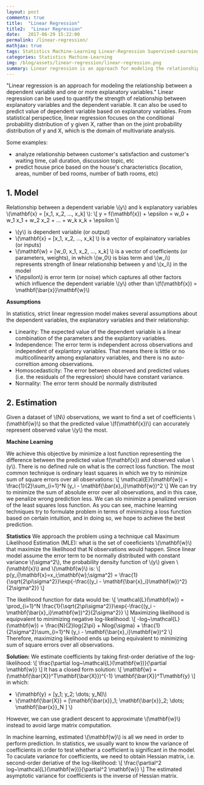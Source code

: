 ```yaml
---
layout: post
comments: true
title:  "Linear Regression"
title2:  "Linear Regression"
date:   2017-06-29 15:22:00
permalink: /linear-regression/
mathjax: true
tags: Statistics Machine-Learning Linear-Regression Supervised-Learning
categories: Statistics Machine-Learning
img: /blog/assets/linear-regression/linear-regression.png
summary: Linear regression is an approach for modeling the relationship between a scalar dependent variable y and one or more explanatory variables (or independent variables) denoted X...
---
```



"Linear regression is an approach for modeling the relationship between a dependent variable and one or more explanatory variables."  Linear regression can be used to quantify the strength of relationship between explanatory variables and the dependent variable. It can also be used to predict value of dependent variable based on explanatory variables.
From statistical perspectice, linear regression focuses on the conditional probability distribution of y given X, rather than on the joint probability distribution of y and X, which is the domain of multivariate analysis.

Some examples:
- analyze relationship between customer's satisfaction and customer's waiting time, call duration, discussion topic, etc
- predict house price based on the house's characteristics (location, areas, number of bed rooms, number of bath rooms, etc)

## 1. Model
Relationship between a dependent variable \\(y\\) and k explanatory variables \\(\mathbf{x} = [x_1, x_2, ..., x_k] \\):
\\[
y = f(\mathbf{x}) + \epsilon = w_0 + w_1 x_1 + w_2 x_2 + ... + w_k x_k + \epsilon 
\\]
* \\(y\\) is dependent variable (or output)
* \\(\mathbf{x} = [x_1, x_2, ..., x_k] \\) is a vector of explainatory variables (or inputs) 
* \\(\mathbf{w} = [w_0, x_1, x_2, ..., x_k] \\) is a vector of coefficients (or parameters, weights), in which \\(w_0\\) is bias term and \\(w_i\\) represents strength of linear relationship between y and \\(x_i\\) in the model
* \\(\epsilon\\) is error term (or noise) which captures all other factors which influence the dependent variable \\(y\\) other than \\(f(\mathbf{x}) = \mathbf{\bar{x}}\mathbf{w}\\)

__Assumptions__

In statistics, strict linear regression model makes several assumptions about the dependent variables, the explanatory variables and their relationship:
* Linearity: The expected value of the dependent variable is a linear combination of the parameters and the explantory variables.
* Independence: The error term is independent across observations and independent of explantory variables. That means there is little or no multicollinearity among explanatory variables, and there is no auto-correltion among observations.
* Homoscedasticity: The error between observed and predicted values (i.e. the residuals of the regression) should have constant variance.
* Normality: The error term should be normally distributed

## 2. Estimation
Given a dataset of \\(N\\) observations, we want to find a set of coefficients \\(\mathbf{w}\\) so that the predicted value \\(f(\mathbf{x})\\) can accurately represent observed value \\(y\\) the most.

__Machine Learning__

We achieve this objective by minimize a lost function representing the difference between the predicted value f(\mathbf{x}) and observed value \\(y\\). There is no defined rule on what is the correct loss function. The most common technique is ordinary least squares in which we try to minimize sum of square errors over all observations:
\\[
\mathcal{E}(\mathbf{w}) = \frac{1}{2}\sum_{i=1}^N (y\_i - \mathbf{\bar{x}\_i}\mathbf{w})^2
\\]
We can try to minimize the sum of absolute error over all observations, and in this case, we penalize wrong prediction less. We can slo minimize a penalized version of the least squares loss function. As you can see, machine learning techniques try to formulate problem in terms of minimizing a loss function based on certain intuition, and in doing so, we hope to achieve the best prediction.

__Statistics__
We approach the problem using a technique call Maximum Likelihood Estimation (MLE): what is the set of coeeficients \\(\mathbf{w}\\) that maximize the likelihood that N observations would happen. Since linear model assume the error term to be normally distributed with constant variance \\(\sigma^2\\), the probability density function of \\(y\\) given \\(\mathbf{x}\\) and \\(\mathbf{w}\\) is:
\\[
p(y_i|\mathbf{x}=x_i;\mathbf{w};\sigma^2) = \frac{1}{\sqrt{2\pi\sigma^2}}\exp{-\frac{(y\_i - \mathbf{\bar{x}\_i}\mathbf{w})^2}{2\sigma^2}}
\\]

The likelihood function for data would be:
\\[
\mathcal{L}(\mathbf{w}) = \prod_{i=1}^N \frac{1}{\sqrt{2\pi\sigma^2}}\exp{-\frac{(y\_i - \mathbf{\bar{x}\_i}\mathbf{w})^2}{2\sigma^2}}
\\]
Maximizing likelihood is equipvalent to minimizing negative log-likelihood:
\\[
\-log~\mathcal{L}(\mathbf{w}) = \frac{N}{2}log{2\pi} + Nlog{\sigma} + \frac{1}{2\sigma^2}\sum_{i=1}^N (y\_i - \mathbf{\bar{x}\_i}\mathbf{w})^2
\\]
Therefore, maximizing likelihood ends up being equivalent to minimizing sum of square errors over all observations.

__Solution:__
We estimate coefficients by taking first-order deriative of the log-likelihood:
\\[
\frac{\partial log~\mathcal{L}(\mathbf{w})}{\partial \mathbf{w}}
\\]
It has a closed form solution:
\\[
\mathbf{w} = (\mathbf{\bar{X}}^T\mathbf{\bar{X}})^{-1} \mathbf{\bar{X}}^T\mathbf{y}
\\]
in which:
* \\(\mathbf{y} = [y_1; y_2; \dots; y_N]\\)
* \\(\mathbf{\bar{X}} = [\mathbf{\bar{x}}_1; \mathbf{\bar{x}}_2; \dots; \mathbf{\bar{x}}_N ] \\)

However, we can use gradient descent to approximate \\(\mathbf{w}\\) instead to avoid large matrix computation.

In machine learning, estimated \\(\mathbf{w}\\) is all we need in order to perform prediction. In statistics, we usually want to know the variance of coefficients in order to test whether a coefficient is significant in the model. To caculate variance for coefficients, we need to obtain Hessian matrix, i.e. second-order deriative of the log-likelihood:
\\[
\frac{\partial^2 log~\mathcal{L}(\mathbf{w})}{\partial^2 \mathbf{w}}
\\]
The estimated asymptotic variance for coefficients is the inverse of Hessian matrix.
